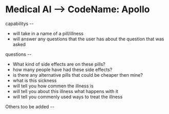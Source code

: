 # Medical AI --> CodeName: Apollo


capabilitys --

- will take in a name of a pill/illness 
- will answer any questions that the user has about the question that was asked


questions --

- What kind of side effects are on these pills?
- how many people have had these side effects?
- is there any alternative pills that could be cheaper then mine?
- what is this sickness <Name of illness>
- will tell you how commen the illness is
- will tell you about this illness what happens with it
- will tell you commenly used ways to treat the illness

 Others too be added --

